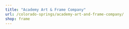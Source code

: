 ```yaml
---
title: "Academy Art & Frame Company"
url: /colorado-springs/academy-art-and-frame-company/
shop: frame
---
```

